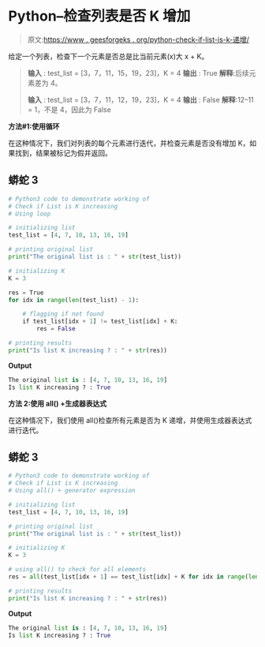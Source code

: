 # Python–检查列表是否 K 增加

> 原文:[https://www . geesforgeks . org/python-check-if-list-is-k-递增/](https://www.geeksforgeeks.org/python-check-if-list-is-k-increasing/)

给定一个列表，检查下一个元素是否总是比当前元素(x)大 x + K。

> **输入** : test_list = [3，7，11，15，19，23]，K = 4
> **输出** : True
> **解释**:后续元素差为 4。
> 
> **输入** : test_list = [3，7，11，12，19，23]，K = 4
> **输出** : False
> **解释**:12–11 = 1，不是 4，因此为 False

**方法#1:使用循环**

在这种情况下，我们对列表的每个元素进行迭代，并检查元素是否没有增加 K，如果找到，结果被标记为假并返回。

## 蟒蛇 3

```py
# Python3 code to demonstrate working of 
# Check if List is K increasing
# Using loop

# initializing list
test_list = [4, 7, 10, 13, 16, 19]

# printing original list
print("The original list is : " + str(test_list))

# initializing K 
K = 3 

res = True 
for idx in range(len(test_list) - 1):

    # flagging if not found
    if test_list[idx + 1] != test_list[idx] + K:
        res = False

# printing results
print("Is list K increasing ? : " + str(res))
```

**Output**

```py
The original list is : [4, 7, 10, 13, 16, 19]
Is list K increasing ? : True

```

**方法 2:使用 all() +生成器表达式**

在这种情况下，我们使用 all()检查所有元素是否为 K 递增，并使用生成器表达式进行迭代。

## 蟒蛇 3

```py
# Python3 code to demonstrate working of 
# Check if List is K increasing
# Using all() + generator expression

# initializing list
test_list = [4, 7, 10, 13, 16, 19]

# printing original list
print("The original list is : " + str(test_list))

# initializing K 
K = 3 

# using all() to check for all elements
res = all(test_list[idx + 1] == test_list[idx] + K for idx in range(len(test_list) - 1))

# printing results
print("Is list K increasing ? : " + str(res))
```

**Output**

```py
The original list is : [4, 7, 10, 13, 16, 19]
Is list K increasing ? : True

```